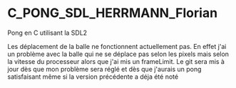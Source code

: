 # C_PONG_SDL_HERRMANN_Florian
Pong en C utilisant la SDL2

Les déplacement de la balle ne fonctionnent actuellement pas.
En effet j'ai un problème avec la balle qui ne se déplace pas selon les pixels mais selon la vitesse du processeur alors que j'ai mis un frameLimit.
Le git sera mis à jour dès que mon problème sera réglé et dès que j'aurais un pong satisfaisant même si la version précédente a déja été noté
